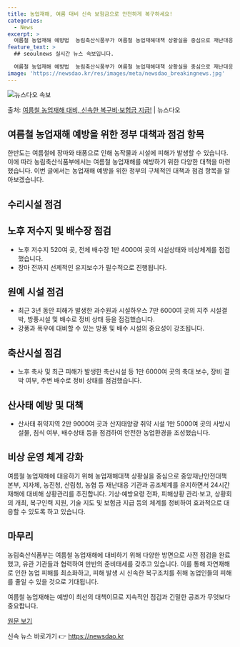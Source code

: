 ```yaml
---
title: 농업재해, 여름 대비 신속 보험금으로 안전하게 복구하세요!
categories:
  - News
excerpt: >
  여름철 농업재해 예방법  농림축산식품부가 여름철 농업재해대책 상황실을 중심으로 재난대응 기관과 공조체계를 유…
feature_text: >
  ## seoulnews 실시간 뉴스 속보입니다.

  여름철 농업재해 예방법  농림축산식품부가 여름철 농업재해대책 상황실을 중심으로 재난대응 기관과 공조체계를 유…
image: 'https://newsdao.kr/res/images/meta/newsdao_breakingnews.jpg'
---
```


![뉴스다오 속보](https://newsdao.kr/res/images/meta/newsdao_breakingnews.jpg)

<p>출처: <a href="https://newsdao.kr/4249" rel="dofollow">여름철 농업재해 대비, 신속한 복구비·보험금 지급!</a> | 뉴스다오</p>

## 여름철 농업재해 예방을 위한 정부 대책과 점검 항목

한반도는 여름철에 장마와 태풍으로 인해 농작물과 시설에 피해가 발생할 수 있습니다. 이에 따라 농림축산식품부에서는 여름철 농업재해를 예방하기 위한 다양한 대책을 마련했습니다. 이번 글에서는 농업재해 예방을 위한 정부의 구체적인 대책과 점검 항목을 알아보겠습니다.

## 수리시설 점검

## 노후 저수지 및 배수장 점검
- 노후 저수지 520여 곳, 전체 배수장 1만 4000여 곳의 시설상태와 비상체계를 점검했습니다.
- 장마 전까지 선제적인 유지보수가 필수적으로 진행됩니다.

## 원예 시설 점검
- 최근 3년 동안 피해가 발생한 과수원과 시설하우스 7만 6000여 곳의 지주 시설결박, 방풍시설 및 배수로 정비 상태 등을 점검했습니다.
- 강풍과 폭우에 대비할 수 있는 방풍 및 배수 시설의 중요성이 강조됩니다.

## 축산시설 점검
- 노후 축사 및 최근 피해가 발생한 축산시설 등 1만 6000여 곳의 축대 보수, 장비 결박 여부, 주변 배수로 정비 상태를 점검했습니다.

## 산사태 예방 및 대책
- 산사태 취약지역 2만 9000여 곳과 산지태양광 취약 시설 1만 5000여 곳의 사방시설물, 침식 여부, 배수상태 등을 점검하여 안전한 농업환경을 조성했습니다.

## 비상 운영 체계 강화

여름철 농업재해에 대응하기 위해 농업재해대책 상황실을 중심으로 중앙재난안전대책본부, 지자체, 농진청, 산림청, 농협 등 재난대응 기관과 공조체계를 유지하면서 24시간 재해에 대비해 상황관리를 추진합니다. 기상·예방요령 전파, 피해상황 관리·보고, 상황회의 개최, 복구인력 지원, 기술 지도 및 보험금 지급 등의 체계를 정비하여 효과적으로 대응할 수 있도록 하고 있습니다.

## 마무리

농림축산식품부는 여름철 농업재해에 대비하기 위해 다양한 방면으로 사전 점검을 완료했고, 유관 기관들과 협력하여 만반의 준비태세를 갖추고 있습니다. 이를 통해 자연재해로 인한 농업 피해를 최소화하고, 피해 발생 시 신속한 복구조치를 취해 농업인들의 피해를 줄일 수 있을 것으로 기대됩니다.

여름철 농업재해는 예방이 최선의 대책이므로 지속적인 점검과 긴밀한 공조가 무엇보다 중요합니다.

[원문 보기](https://newsdao.kr/4249) 

신속 뉴스 바로가기 👉 <a href="https://newsdao.kr" rel="dofollow">https://newsdao.kr</a>


